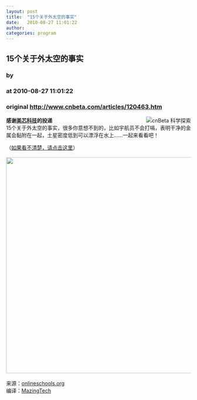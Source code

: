 ```yaml
---
layout: post
title:  "15个关于外太空的事实"
date:   2010-08-27 11:01:22
author: 
categories: program
---
```


## 15个关于外太空的事实
### by 
### at 2010-08-27 11:01:22
### original <http://www.cnbeta.com/articles/120463.htm>

<div><a rel="nofollow" href="http://www.cnbeta.com/topics/448.htm"><img src="http://img.cnbeta.com/topics/science.gif" alt="cnBeta 科学探索" name="sign" align="right"></a>
        <p><b>感谢<a rel="nofollow" href="http://www.mazingtech.com">美芯科技</a>的投递</b><br>
15个关于外太空的事实，很多你意想不到的，比如宇航员不会打嗝，表明干净的金属会黏附在一起，土星密度低到可以漂浮在水上……一起来看看吧！</p>
		<p>（<a rel="nofollow" href="http://www.mazingtech.com/cn/List.aspx/%E8%A1%8C%E4%B8%9A%E6%96%B0%E9%97%BB/352/15%E4%B8%AA%E5%85%B3%E4%BA%8E%E5%A4%96%E5%A4%AA%E7%A9%BA%E7%9A%84%E4%BA%8B%E5%AE%9E">如果看不清楚，请点击这里</a>）<br>
<br>
<a rel="nofollow" href="http://www.mazingtech.com/cn/List.aspx/%E8%A1%8C%E4%B8%9A%E6%96%B0%E9%97%BB/352/15%E4%B8%AA%E5%85%B3%E4%BA%8E%E5%A4%96%E5%A4%AA%E7%A9%BA%E7%9A%84%E4%BA%8B%E5%AE%9E"><img style="width:590px" alt="" src="http://img.cnbeta.com/newsimg/100827/11012201747343581.jpg"></a><br>
<br>
来源：<a rel="nofollow" href="http://www.onlineschools.org/blog/outer-space/">onlineschools.org</a><br>
编译：<a rel="nofollow" href="http://www.mazingtech.com">MazingTech</a><br></p></div>